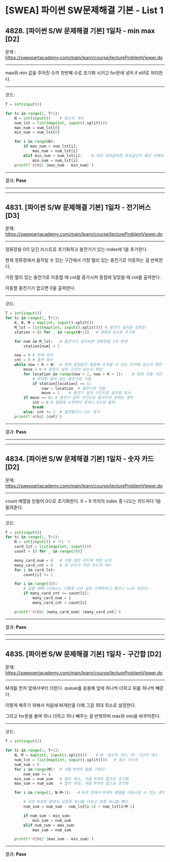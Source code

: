# [SWEA] 파이썬 SW문제해결 기본 - List 1

## 4828. [파이썬 S/W 문제해결 기본] 1일차 - min max [D2]

문제 : https://swexpertacademy.com/main/learn/course/lectureProblemViewer.do

---

max와 min 값을 주어진 수의 첫번째 수로 초기화 시키고 for문에 넣어 if elif로 처리한다.

---

코드:

```python
T = int(input()) 

for tc in range(1, T+1):
    N = int(input())    # 양수의 개수
    num_lst = list(map(int, input().split()))
    max_num = num_lst[0]
    min_num = num_lst[0]

    for i in range(N):
        if max_num < num_lst[i]:
            max_num = num_lst[i]
        elif min_num > num_lst[i]:    # 이미 최댓값이면 최솟값인지 확인 안해도되니 elif로 
            min_num = num_lst[i]
    print(f'#{tc} {max_num - min_num}')
```

---

결과: **Pass**

---

---

## 4831. [파이썬 S/W 문제해결 기본] 1일차 - 전기버스 [D3]

문제: https://swexpertacademy.com/main/learn/course/lectureProblemViewer.do

---

정류장을 0이 담긴 리스트로 초기화하고 충전기가 있는 index에 1을 추가한다.

현재 정류장에서 움직일 수 있는 구간에서 가장 멀리 있는 충전기로 이동하는 걸 반복한다.

가장 멀리 있는 충전기로 이동할 때 cnt를 증가시켜 종점에 닿았을 때 cnt를 출력한다.

이동할 충전기가 없으면 0을 출력한다.

---

코드:

```python
T = int(input())
for tc in range(1, T+1):
    K, N, M = map(int, input().split())
    M_lst = list(map(int, input().split())) # 충전기 설치된 정류장
    station = [0 for _ in range(N+1)]   # 정류장 0으로 초기화

    for num in M_lst:   # 충전기가 설치되면 정류장을 1로 변경
        station[num] = 1

    now = 0 # 현재 위치
    cnt = 0 # 충전 횟수
    while now + K < N:  # 현재 충전없이 종점에 도착할 수 있는 위치에 있는지 확인
        move = 0 # 충전기 설치 구간이 있는지 확인
        for location in range(now + 1, now + K + 1):    # 최대 이동 구간
            # 최대한 멀리 있는 충전기로 이동
            if station[location] == 1:
                now = location  # 충전기로 이동
                move = 1    # 충전기 설치 구간으로 움직임 표시
        if move == 0: # 충전기 설치 구간으로 움직이지 못하는 경우
            cnt = 0 # 종점에 도착하지 못하니 0으로 출력
            break
        else: cnt += 1  # 충전했으니 cnt 증가
    print(f'#{tc} {cnt}')
```

---

결과: **Pass**

---

---

## 4834. [파이썬 S/W 문제해결 기본] 1일차 - 숫자 카드 [D2]

문제: https://swexpertacademy.com/main/learn/course/lectureProblemViewer.do

---

count 배열을 만들어 0으로 초기화한다.  0 ~ 9 까지의 index 중 나오는 카드마다 1을 올려준다.

---

코드:

```python
T = int(input())
for tc in range(1, T+1):
    N = int(input()) # 카드 수
    card_lst = list(map(int, input()))
    count = [0 for _ in range(10)]

    many_card_num = 0   # 가장 많은 카드에 적힌 숫자
    many_card_cnt = 0   # 위 숫자가 적힌 카드의 개수
    for i in card_lst:
        count[i] += 1

    for i in range(10):
        # 같을 때에 index는 나중에 나온 걸로 선택하라고 했으니 <=로 써준다.
        if many_card_cnt <= count[i]:         
            many_card_num = i
            many_card_cnt = count[i]

    print(f'#{tc} {many_card_num} {many_card_cnt}')
```

---

결과: **Pass**

---

---

## 4835. [파이썬 S/W 문제해결 기본] 1일차 - 구간합 [D2]

문제: https://swexpertacademy.com/main/learn/course/lectureProblemViewer.do

---

M개를 먼저 앞에서부터 더한다. queue를 응용해 앞에 하나씩 더하고 뒤를 하나씩 빼준다. 

이렇게 해주기 위해서 처음에 M개만큼 더해 그걸 최대 최소로 설정한다.

그리고 for문을 돌며 하나 더하고 하나 빼주는 걸 반복하며 max와 min을 바꾸어준다.

---

코드:

```python
T = int(input())

for tc in range(1, T+1):
    N, M = map(int, input().split())    # N: 정수의 개수, M: 구간의 개수
    num_lst = list(map(int, input().split()))   # 정수 리스트
    num_sum = 0
    for i in range(M):  # 처음 M개의 합을 구한다
        num_sum += i
    min_sum = num_sum   # 합의 최소, 처음 M개의 합으로 초기화
    max_sum = num_sum   # 합의 최대, 처음 M개의 합으로 초기화

    for i in range(1, N-M+1):   # N개 안에서 M개의 배열을 이동시킬 수 있는 경우의 수

        # 이전 M개의 합에서 오른쪽 하나를 더하고 왼쪽 하나를 뺀다.
        num_sum = num_sum - num_lst[i-1] + num_lst[i+M-1]

        if num_sum < min_sum:
            min_sum = num_sum
        elif num_sum > max_sum:
            max_sum = num_sum

    print(f'#{tc} {max_sum - min_sum}')
```

---

결과: **Pass**